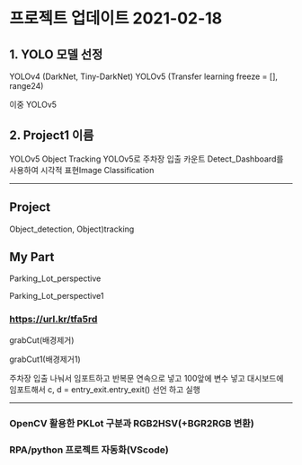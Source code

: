 # 프로젝트 업데이트 2021-02-18

## 1. YOLO 모델 선정

YOLOv4 (DarkNet, Tiny-DarkNet)
YOLOv5 (Transfer learning freeze = [], range24)

이중 YOLOv5 

## 2. Project1 이름
YOLOv5 Object Tracking YOLOv5로 주차장 입출 카운트
Detect_Dashboard를 사용하여 시각적 표현Image Classification

-------------------------------------

## Project
Object_detection, Object)tracking

## My Part

Parking_Lot_perspective

Parking_Lot_perspective1

### https://url.kr/tfa5rd

grabCut(배경제거)

grabCut1(배경제거1)

주차장 입출 나눠서 임포트하고
반복문 연속으로 넣고  100앞에 변수 넣고 대시보드에 임포트해서
c, d = entry_exit.entry_exit() 선언 하고 실행

-------------------------------------

### OpenCV 활용한 PKLot 구분과 RGB2HSV(+BGR2RGB 변환)
### RPA/python 프로젝트 자동화(VScode)

 
